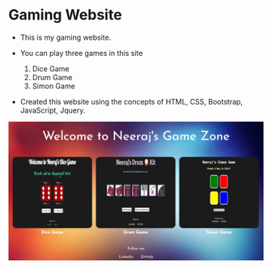 # Gaming Website

- This is my gaming website.

- You can play three games in this site
   
  1. Dice Game
  2. Drum Game
  3. Simon Game

- Created this website using the concepts of HTML, CSS, Bootstrap, JavaScript, Jquery.

![img](/images/gaming_site.png)
